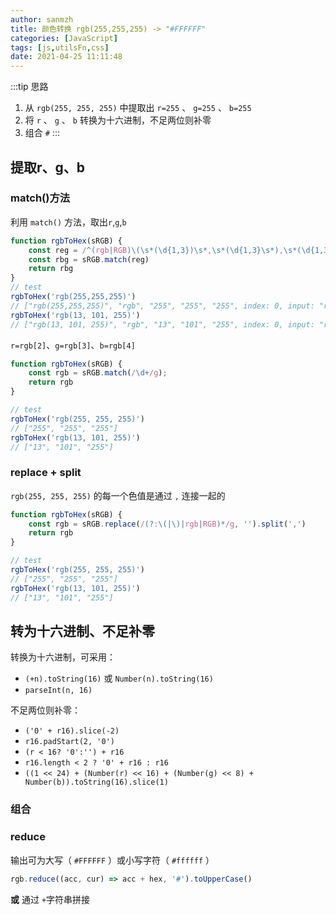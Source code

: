 ```yaml
---
author: sanmzh
title: 颜色转换 rgb(255,255,255) -> "#FFFFFF"
categories: [JavaScript]
tags: [js,utilsFn,css]
date: 2021-04-25 11:11:48
---
```


<Boxx changeTime="30000"/>

:::tip 思路
1. 从 `rgb(255, 255, 255)` 中提取出 `r=255` 、 `g=255` 、 `b=255`
2. 将 `r` 、 `g` 、 `b` 转换为十六进制，不足两位则补零
3. 组合 `#`
:::

## 提取r、g、b
### match()方法
利用 `match()` 方法，取出`r`,`g`,`b`
```js
function rgbToHex(sRGB) {
    const reg = /^(rgb|RGB)\(\s*(\d{1,3})\s*,\s*(\d{1,3}\s*),\s*(\d{1,3})\s*\)$/
    const rbg = sRGB.match(reg)
    return rbg
}
// test
rgbToHex('rgb(255,255,255)')
// ["rgb(255,255,255)", "rgb", "255", "255", "255", index: 0, input: "rgb(255,255,255)", groups: undefined]0: "rgb(255,255,255)"1: "rgb"2: "255"3: "255"4: "255"groups: undefinedindex: 0input: "rgb(255,255,255)"length: 5__proto__: Array(0)
rgbToHex('rgb(13, 101, 255)')
// ["rgb(13, 101, 255)", "rgb", "13", "101", "255", index: 0, input: "rgb(13, 101, 255)", groups: undefined]
```
`r=rgb[2]`、`g=rgb[3]`、`b=rgb[4]`

```js
function rgbToHex(sRGB) {
    const rgb = sRGB.match(/\d+/g);
    return rgb
}

// test
rgbToHex('rgb(255, 255, 255)')
// ["255", "255", "255"]
rgbToHex('rgb(13, 101, 255)')
// ["13", "101", "255"]
```
### replace + split
`rgb(255, 255, 255)` 的每一个色值是通过 `,` 连接一起的
```js
function rgbToHex(sRGB) {
    const rgb = sRGB.replace(/(?:\(|\)|rgb|RGB)*/g, '').split(',')
    return rgb
}

// test
rgbToHex('rgb(255, 255, 255)')
// ["255", "255", "255"]
rgbToHex('rgb(13, 101, 255)')
// ["13", "101", "255"]
```
## 转为十六进制、不足补零
转换为十六进制，可采用：

- `(+n).toString(16)` 或 `Number(n).toString(16) `
- `parseInt(n, 16)`

不足两位则补零：
- `('0' + r16).slice(-2)`
- `r16.padStart(2, '0')`
- `(r < 16? '0':'') + r16`
- `r16.length < 2 ? '0' + r16 : r16`
- `((1 << 24) + (Number(r) << 16) + (Number(g) << 8) + Number(b)).toString(16).slice(1)`

### 组合
### reduce
输出可为大写（ `#FFFFFF` ）或小写字符（ `#ffffff` ）
```js
rgb.reduce((acc, cur) => acc + hex, '#').toUpperCase()
```
**或** 通过 `+`字符串拼接